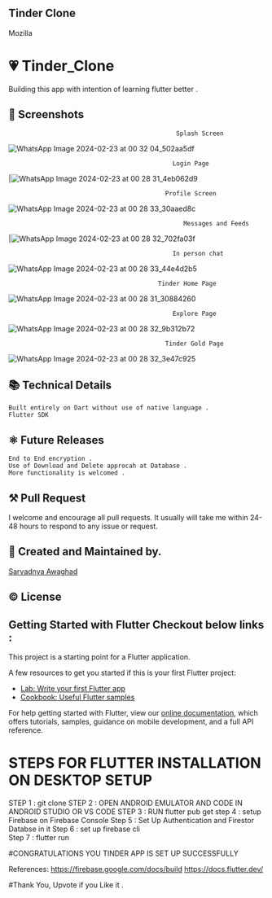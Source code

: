 ## Tinder Clone 

Mozilla

# 💗 Tinder_Clone

Building this app with intention of learning flutter better .

## 📱 Screenshots
                                                  Splash Screen                                                                                                                                                    
![WhatsApp Image 2024-02-23 at 00 32 04_502aa5df](https://github.com/Sarvadnyaawaghad150503/tinder/assets/111975266/72531b1f-f823-4a3c-98af-96eafda92fbf)

                                                 Login Page 
 |![WhatsApp Image 2024-02-23 at 00 28 31_4eb062d9](https://github.com/Sarvadnyaawaghad150503/tinder/assets/111975266/f2e6b2f4-403a-4da2-8f29-b1b0eb60ad98)
 
                                               Profile Screen                                          
 ![WhatsApp Image 2024-02-23 at 00 28 33_30aaed8c](https://github.com/Sarvadnyaawaghad150503/tinder/assets/111975266/e7dd1756-afc9-4ef5-80be-7a7c0ab86815)
 


                                                    Messages and Feeds                                                                                                                                                
|![WhatsApp Image 2024-02-23 at 00 28 32_702fa03f](https://github.com/Sarvadnyaawaghad150503/tinder/assets/111975266/846d8fd5-5664-4f62-b6e3-e0b57ca52e31)

                                                 In person chat      
 ![WhatsApp Image 2024-02-23 at 00 28 33_44e4d2b5](https://github.com/Sarvadnyaawaghad150503/tinder/assets/111975266/7e9ca1fe-078a-4381-9c83-adb4c7871554)


                                             Tinder Home Page                   
 ![WhatsApp Image 2024-02-23 at 00 28 31_30884260](https://github.com/Sarvadnyaawaghad150503/tinder/assets/111975266/07c96426-9cc4-4a0c-b99a-3561f8063a95)
  

                                                 Explore Page    
![WhatsApp Image 2024-02-23 at 00 28 32_9b312b72](https://github.com/Sarvadnyaawaghad150503/tinder/assets/111975266/6c6630da-de62-4536-946e-1248c26f6298)

                                               Tinder Gold Page
![WhatsApp Image 2024-02-23 at 00 28 32_3e47c925](https://github.com/Sarvadnyaawaghad150503/tinder/assets/111975266/9cb08b9a-b7c2-4ea5-86d6-7a91db27d885)




## 📚 Technical Details
```
Built entirely on Dart without use of native language . 
Flutter SDK 
```
## ⚛ Future Releases
```
End to End encryption .
Use of Download and Delete approcah at Database .
More functionality is welcomed .
```

## ⚒ Pull Request 
I welcome and encourage all pull requests. It usually will take me within 24-48 hours to respond to any issue or request.

## 🙋 Created and Maintained by. 
[Sarvadnya Awaghad](https://github.com/Sarvadnyaawaghad150503)

## © License 


## Getting Started with Flutter Checkout below links :

This project is a starting point for a Flutter application.

A few resources to get you started if this is your first Flutter project:

- [Lab: Write your first Flutter app](https://flutter.dev/docs/get-started/codelab)
- [Cookbook: Useful Flutter samples](https://flutter.dev/docs/cookbook)

For help getting started with Flutter, view our
[online documentation](https://flutter.dev/docs), which offers tutorials,
samples, guidance on mobile development, and a full API reference.


# STEPS FOR FLUTTER INSTALLATION ON DESKTOP SETUP

STEP 1 : git clone 
STEP 2 : OPEN ANDROID EMULATOR AND CODE IN ANDROID STUDIO OR VS CODE
STEP 3 : RUN   flutter pub get
step 4 : setup Firebase on Firebase Console
Step 5 : Set Up Authentication and Firestor Databse in it
Step 6 : set up firebase cli  
Step 7 : flutter run

#CONGRATULATIONS YOU TINDER APP IS SET UP SUCCESSFULLY

References:
https://firebase.google.com/docs/build
https://docs.flutter.dev/

#Thank You, Upvote if you Like it .
